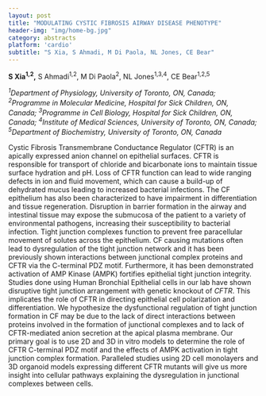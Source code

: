 ```yaml
---
layout: post
title: "MODULATING CYSTIC FIBROSIS AIRWAY DISEASE PHENOTYPE"
header-img: "img/home-bg.jpg"
category: abstracts
platform: 'cardio'
subtitle: "S Xia, S Ahmadi, M Di Paola, NL Jones, CE Bear"
---
```


**S Xia<sup>1,2</sup>,** S Ahmadi<sup>1,2</sup>, M Di Paola<sup>2</sup>, NL Jones<sup>1,3,4</sup>, CE Bear<sup>1,2,5</sup>

_<sup>1</sup>Department of Physiology, University of Toronto, ON, Canada;
<sup>2</sup>Programme in Molecular Medicine, Hospital for Sick Children, ON,
Canada; <sup>3</sup>Programme in Cell Biology, Hospital for Sick Children, ON,
Canada; <sup>4</sup>Institute of Medical Sciences, University of Toronto, ON,
Canada; <sup>5</sup>Department of Biochemistry, University of Toronto, ON,
Canada_

Cystic Fibrosis Transmembrane Conductance Regulator (CFTR) is an
apically expressed anion channel on epithelial surfaces. CFTR is
responsible for transport of chloride and bicarbonate ions to maintain
tissue surface hydration and pH. Loss of CFTR function can lead to wide
ranging defects in ion and fluid movement, which can cause a build-up of
dehydrated mucus leading to increased bacterial infections. The CF
epithelium has also been characterized to have impairment in
differentiation and tissue regeneration. Disruption in barrier formation
in the airway and intestinal tissue may expose the submucosa of the
patient to a variety of environmental pathogens, increasing their
susceptibility to bacterial infection. Tight junction complexes function
to prevent free paracellular movement of solutes across the epithelium.
CF causing mutations often lead to dysregulation of the tight junction
network and it has been previously shown interactions between junctional
complex proteins and CFTR via the C-terminal PDZ motif. Furthermore, it
has been demonstrated activation of AMP Kinase (AMPK) fortifies
epithelial tight junction integrity. Studies done using Human Bronchial
Epithelial cells in our lab have shown disruptive tight junction
arrangement with genetic knockout of _CFTR_. This implicates the role of
CFTR in directing epithelial cell polarization and differentiation. We
hypothesize the dysfunctional regulation of tight junction formation in
CF may be due to the lack of direct interactions between proteins
involved in the formation of junctional complexes and to lack of
CFTR-mediated anion secretion at the apical plasma membrane. Our primary
goal is to use 2D and 3D in vitro models to determine the role of CFTR
C-terminal PDZ motif and the effects of AMPK activation in tight
junction complex formation. Paralleled studies using 2D cell monolayers
and 3D organoid models expressing different CFTR mutants will give us
more insight into cellular pathways explaining the dysregulation in
junctional complexes between cells.
